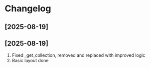 # Changelog

## [2025-08-19]


## [2025-08-19]
1) Fixed _get_collection, removed and replaced with improved logic
2) Basic layout done